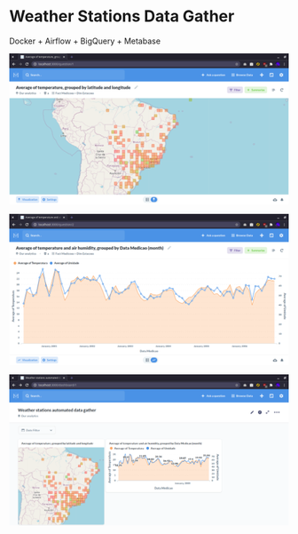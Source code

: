 # Weather Stations Data Gather

Docker + Airflow + BigQuery + Metabase

![](img/map_chart.png)

![](img/line_chart.png)

![](img/dashboard.png)

